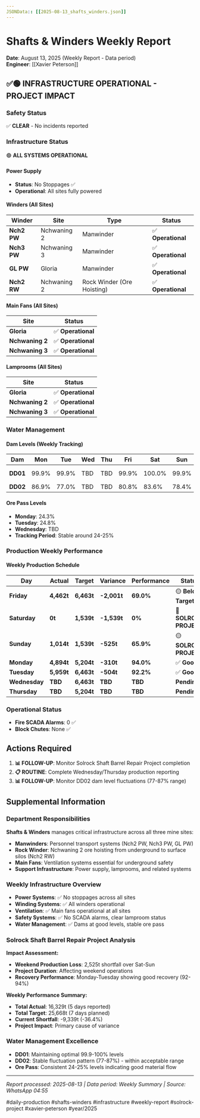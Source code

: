 ```yaml
---
JSONData:: [[2025-08-13_shafts_winders.json]]
---
```


# Shafts & Winders Weekly Report
**Date**: August 13, 2025 (Weekly Report - Data period)  
**Engineer**: [[Xavier Peterson]]  

## ✅🟢 INFRASTRUCTURE OPERATIONAL - PROJECT IMPACT

### Safety Status
✅ **CLEAR** - No incidents reported

### Infrastructure Status
🟢 **ALL SYSTEMS OPERATIONAL**

#### Power Supply
- **Status**: No Stoppages ✅
- **Operational**: All sites fully powered

#### Winders (All Sites)
| Winder | Site | Type | Status |
|--------|------|------|--------|
| **Nch2 PW** | Nchwaning 2 | Manwinder | ✅ **Operational** |
| **Nch3 PW** | Nchwaning 3 | Manwinder | ✅ **Operational** |
| **GL PW** | Gloria | Manwinder | ✅ **Operational** |
| **Nch2 RW** | Nchwaning 2 | Rock Winder (Ore Hoisting) | ✅ **Operational** |

#### Main Fans (All Sites)
| Site | Status |
|------|--------|
| **Gloria** | ✅ **Operational** |
| **Nchwaning 2** | ✅ **Operational** |
| **Nchwaning 3** | ✅ **Operational** |

#### Lamprooms (All Sites)
| Site | Status |
|------|--------|
| **Gloria** | ✅ **Operational** |
| **Nchwaning 2** | ✅ **Operational** |
| **Nchwaning 3** | ✅ **Operational** |

### Water Management

#### Dam Levels (Weekly Tracking)
| Dam | Mon | Tue | Wed | Thu | Fri | Sat | Sun | Status |
|-----|-----|-----|-----|-----|-----|-----|-----|--------|
| **DD01** | 99.9% | 99.9% | TBD | TBD | 99.9% | 100.0% | 99.9% | ✅ **Excellent** |
| **DD02** | 86.9% | 77.0% | TBD | TBD | 80.8% | 83.6% | 78.4% | ✅ **Good** |

#### Ore Pass Levels
- **Monday**: 24.3%
- **Tuesday**: 24.8%  
- **Wednesday**: TBD
- **Tracking Period**: Stable around 24-25%

### Production Weekly Performance

#### Weekly Production Schedule
| Day | Actual | Target | Variance | Performance | Status |
|-----|--------|--------|----------|-------------|--------|
| **Friday** | **4,462t** | **6,463t** | **-2,001t** | **69.0%** | 🟡 **Below Target** |
| **Saturday** | **0t** | **1,539t** | **-1,539t** | **0%** | 🔴 **SOLROCK PROJECT** |
| **Sunday** | **1,014t** | **1,539t** | **-525t** | **65.9%** | 🟡 **SOLROCK PROJECT** |
| **Monday** | **4,894t** | **5,204t** | **-310t** | **94.0%** | ✅ **Good** |
| **Tuesday** | **5,959t** | **6,463t** | **-504t** | **92.2%** | ✅ **Good** |
| **Wednesday** | **TBD** | **6,463t** | **TBD** | **TBD** | **Pending** |
| **Thursday** | **TBD** | **5,204t** | **TBD** | **TBD** | **Pending** |

### Operational Status
- **Fire SCADA Alarms**: 0 ✅
- **Block Chutes**: None ✅

## Actions Required

1. **📊 FOLLOW-UP**: Monitor Solrock Shaft Barrel Repair Project completion
2. **📋 ROUTINE**: Complete Wednesday/Thursday production reporting
3. **📊 FOLLOW-UP**: Monitor DD02 dam level fluctuations (77-87% range)

## Supplemental Information

### Department Responsibilities
**Shafts & Winders** manages critical infrastructure across all three mine sites:
- **Manwinders**: Personnel transport systems (Nch2 PW, Nch3 PW, GL PW)
- **Rock Winder**: Nchwaning 2 ore hoisting from underground to surface silos (Nch2 RW)
- **Main Fans**: Ventilation systems essential for underground safety
- **Support Infrastructure**: Power supply, lamprooms, and related systems

### Weekly Infrastructure Overview
- **Power Systems**: ✅ No stoppages across all sites
- **Winding Systems**: ✅ All winders operational  
- **Ventilation**: ✅ Main fans operational at all sites
- **Safety Systems**: ✅ No SCADA alarms, clear lamproom status
- **Water Management**: ✅ Dams at good levels, stable ore pass

### Solrock Shaft Barrel Repair Project Analysis
**Impact Assessment:**
- **Weekend Production Loss**: 2,525t shortfall over Sat-Sun
- **Project Duration**: Affecting weekend operations
- **Recovery Performance**: Monday-Tuesday showing good recovery (92-94%)

**Weekly Performance Summary:**
- **Total Actual**: 16,329t (5 days reported)
- **Total Target**: 25,668t (7 days planned)
- **Current Shortfall**: -9,339t (-36.4%)
- **Project Impact**: Primary cause of variance

### Water Management Excellence
- **DD01**: Maintaining optimal 99.9-100% levels
- **DD02**: Stable fluctuation pattern (77-87%) - within acceptable range
- **Ore Pass**: Consistent 24-25% levels indicating good material flow

---
*Report processed: 2025-08-13 | Data period: Weekly Summary | Source: WhatsApp 04:55*

#daily-production #shafts-winders #infrastructure #weekly-report #solrock-project #xavier-peterson #year/2025